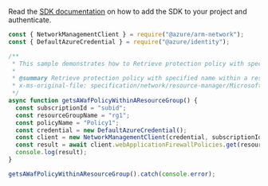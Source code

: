 Read the [SDK documentation](https://github.com/Azure/azure-sdk-for-js/blob/%40azure%2Farm-network_27.0.0/sdk/network/arm-network/README.md) on how to add the SDK to your project and authenticate.

```javascript
const { NetworkManagementClient } = require("@azure/arm-network");
const { DefaultAzureCredential } = require("@azure/identity");

/**
 * This sample demonstrates how to Retrieve protection policy with specified name within a resource group.
 *
 * @summary Retrieve protection policy with specified name within a resource group.
 * x-ms-original-file: specification/network/resource-manager/Microsoft.Network/stable/2021-05-01/examples/WafPolicyGet.json
 */
async function getsAWafPolicyWithinAResourceGroup() {
  const subscriptionId = "subid";
  const resourceGroupName = "rg1";
  const policyName = "Policy1";
  const credential = new DefaultAzureCredential();
  const client = new NetworkManagementClient(credential, subscriptionId);
  const result = await client.webApplicationFirewallPolicies.get(resourceGroupName, policyName);
  console.log(result);
}

getsAWafPolicyWithinAResourceGroup().catch(console.error);
```
